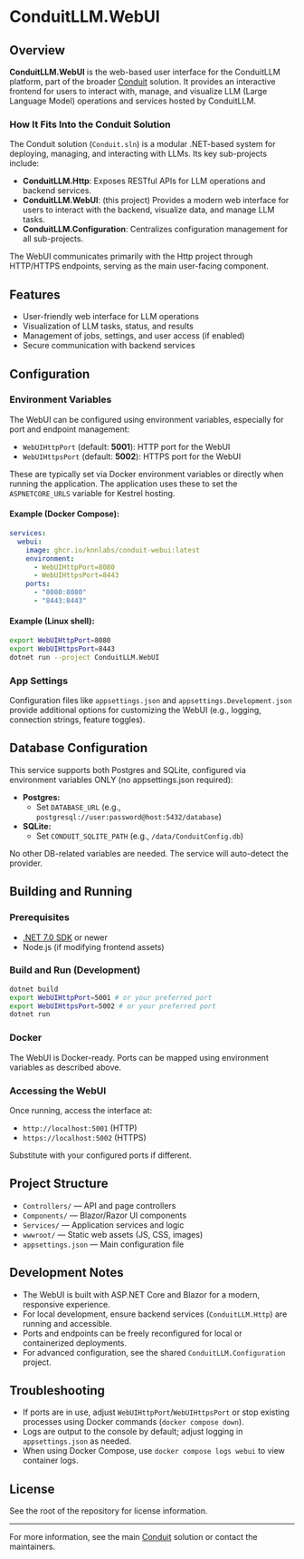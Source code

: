 # ConduitLLM.WebUI

## Overview

**ConduitLLM.WebUI** is the web-based user interface for the ConduitLLM platform, part of the broader [Conduit](../Conduit.sln) solution. It provides an interactive frontend for users to interact with, manage, and visualize LLM (Large Language Model) operations and services hosted by ConduitLLM.

### How It Fits Into the Conduit Solution

The Conduit solution (`Conduit.sln`) is a modular .NET-based system for deploying, managing, and interacting with LLMs. Its key sub-projects include:

- **ConduitLLM.Http**: Exposes RESTful APIs for LLM operations and backend services.
- **ConduitLLM.WebUI**: (this project) Provides a modern web interface for users to interact with the backend, visualize data, and manage LLM tasks.
- **ConduitLLM.Configuration**: Centralizes configuration management for all sub-projects.

The WebUI communicates primarily with the Http project through HTTP/HTTPS endpoints, serving as the main user-facing component.

## Features
- User-friendly web interface for LLM operations
- Visualization of LLM tasks, status, and results
- Management of jobs, settings, and user access (if enabled)
- Secure communication with backend services

## Configuration

### Environment Variables
The WebUI can be configured using environment variables, especially for port and endpoint management:

- `WebUIHttpPort` (default: **5001**): HTTP port for the WebUI
- `WebUIHttpsPort` (default: **5002**): HTTPS port for the WebUI

These are typically set via Docker environment variables or directly when running the application. The application uses these to set the `ASPNETCORE_URLS` variable for Kestrel hosting.

#### Example (Docker Compose):
```yaml
services:
  webui:
    image: ghcr.io/knnlabs/conduit-webui:latest
    environment:
      - WebUIHttpPort=8080
      - WebUIHttpsPort=8443
    ports:
      - "8080:8080"
      - "8443:8443"
```

#### Example (Linux shell):
```sh
export WebUIHttpPort=8080
export WebUIHttpsPort=8443
dotnet run --project ConduitLLM.WebUI
```

### App Settings
Configuration files like `appsettings.json` and `appsettings.Development.json` provide additional options for customizing the WebUI (e.g., logging, connection strings, feature toggles).

## Database Configuration

This service supports both Postgres and SQLite, configured via environment variables ONLY (no appsettings.json required):

- **Postgres:**
  - Set `DATABASE_URL` (e.g., `postgresql://user:password@host:5432/database`)
- **SQLite:**
  - Set `CONDUIT_SQLITE_PATH` (e.g., `/data/ConduitConfig.db`)

No other DB-related variables are needed. The service will auto-detect the provider.

## Building and Running

### Prerequisites
- [.NET 7.0 SDK](https://dotnet.microsoft.com/en-us/download) or newer
- Node.js (if modifying frontend assets)

### Build and Run (Development)
```sh
dotnet build
export WebUIHttpPort=5001 # or your preferred port
export WebUIHttpsPort=5002 # or your preferred port
dotnet run
```

### Docker
The WebUI is Docker-ready. Ports can be mapped using environment variables as described above.

### Accessing the WebUI
Once running, access the interface at:
- `http://localhost:5001` (HTTP)
- `https://localhost:5002` (HTTPS)

Substitute with your configured ports if different.

## Project Structure
- `Controllers/` — API and page controllers
- `Components/` — Blazor/Razor UI components
- `Services/` — Application services and logic
- `wwwroot/` — Static web assets (JS, CSS, images)
- `appsettings.json` — Main configuration file

## Development Notes
- The WebUI is built with ASP.NET Core and Blazor for a modern, responsive experience.
- For local development, ensure backend services (`ConduitLLM.Http`) are running and accessible.
- Ports and endpoints can be freely reconfigured for local or containerized deployments.
- For advanced configuration, see the shared `ConduitLLM.Configuration` project.

## Troubleshooting
- If ports are in use, adjust `WebUIHttpPort`/`WebUIHttpsPort` or stop existing processes using Docker commands (`docker compose down`).
- Logs are output to the console by default; adjust logging in `appsettings.json` as needed.
- When using Docker Compose, use `docker compose logs webui` to view container logs.

## License
See the root of the repository for license information.

---
For more information, see the main [Conduit](../Conduit.sln) solution or contact the maintainers.
